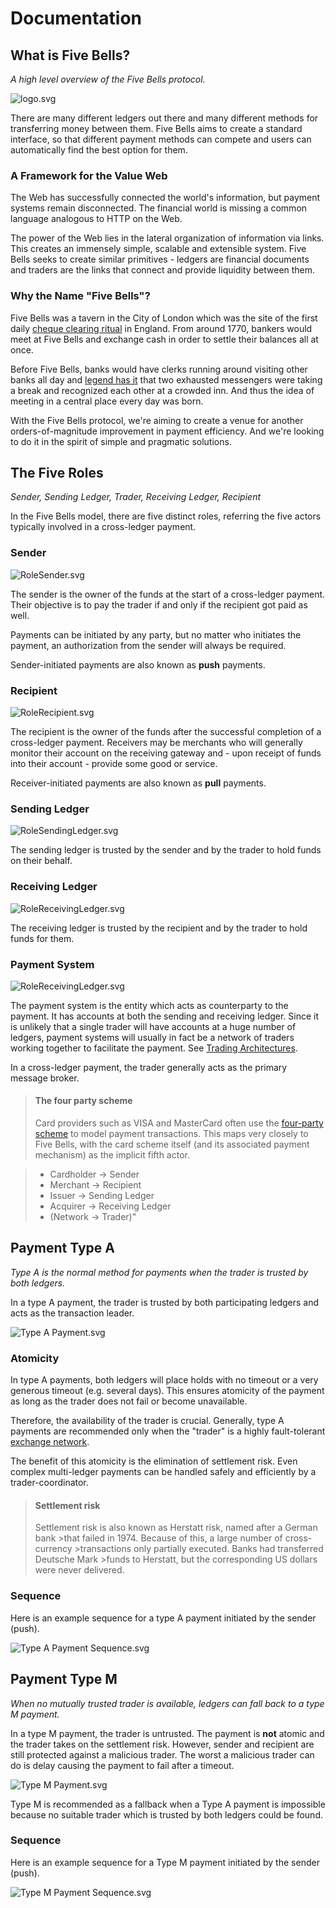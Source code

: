 
Documentation
=============

What is Five Bells?
-------------------
_A high level overview of the Five Bells protocol._

![logo.svg](https://www.filepicker.io/api/file/YvAirRET9OZGOd4mvj3n)

There are many different ledgers out there and many different methods for transferring money between them. Five Bells aims to create a standard interface, so that different payment methods can compete and users can automatically find the best option for them.

### A Framework for the Value Web

The Web has successfully connected the world's information, but payment systems remain disconnected. The financial world is missing a common language analogous to HTTP on the Web.

The power of the Web lies in the lateral organization of information via links. This creates an immensely simple, scalable and extensible system. Five Bells seeks to create similar primitives - ledgers are financial documents and traders are the links that connect and provide liquidity between them.

### Why the Name "Five Bells"?

Five Bells was a tavern in the City of London which was the site of the first daily [cheque clearing ritual](https://en.wikipedia.org/wiki/Bankers%27_clearing_house#Predecessors) in England. From around 1770, bankers would meet at Five Bells and exchange cash in order to settle their balances all at once.

Before Five Bells, banks would have clerks running around visiting other banks all day and [legend has it](http://www.theguardian.com/money/2008/feb/03/personalfinancenews.consumeraffairs1) that two exhausted messengers were taking a break and recognized each other at a crowded inn. And thus the idea of meeting in a central place every day was born.

With the Five Bells protocol, we're aiming to create a venue for another orders-of-magnitude improvement in payment efficiency. And we're looking to do it in the spirit of simple and pragmatic solutions.


The Five Roles
--------------
_Sender, Sending Ledger, Trader, Receiving Ledger, Recipient_

In the Five Bells model, there are five distinct roles, referring the five actors typically involved in a cross-ledger payment.

### Sender

![RoleSender.svg](https://www.filepicker.io/api/file/GXv88bUSrmZ6EeKjkrjU)

The sender is the owner of the funds at the start of a cross-ledger payment. Their objective is to pay the trader if and only if the recipient got paid as well.

Payments can be initiated by any party, but no matter who initiates the payment, an authorization from the sender will always be required.

Sender-initiated payments are also known as **push** payments.

### Recipient

![RoleRecipient.svg](https://www.filepicker.io/api/file/vNTbzye3Q76bYP5JIRDv)

The recipient is the owner of the funds after the successful completion of a cross-ledger payment. Receivers may be merchants who will generally monitor their account on the receiving gateway and - upon receipt of funds into their account - provide some good or service.

Receiver-initiated payments are also known as **pull** payments.

### Sending Ledger

![RoleSendingLedger.svg](https://www.filepicker.io/api/file/BVd4dnbuRYelo18jvPWJ)

The sending ledger is trusted by the sender and by the trader to hold funds on their behalf.


### Receiving Ledger

![RoleReceivingLedger.svg](https://www.filepicker.io/api/file/b1yZm7xTaO1yYcovMSOY)

The receiving ledger is trusted by the recipient and by the trader to hold funds for them. 

### Payment System

![RoleReceivingLedger.svg](https://www.filepicker.io/api/file/xZyC9FaT3CrYhPyKmWYA)

The payment system is the entity which acts as counterparty to the payment. It has accounts at both the sending and receiving ledger. Since it is unlikely that a single trader will have accounts at a huge number of ledgers, payment systems will usually in fact be a network of traders working together to facilitate the payment. See [Trading Architectures](doc:trading-architectures). 

In a cross-ledger payment, the trader generally acts as the primary message broker.

> #### The four party scheme
>
>  Card providers such as VISA and MasterCard often use the [four-party scheme](http://en.wikipedia.org/wiki/Card_scheme#Four-party_scheme) to model payment transactions. This maps very closely to Five Bells, with the card scheme itself (and its associated payment mechanism) as the implicit fifth actor.

>  * Cardholder → Sender
>  * Merchant → Recipient
>  * Issuer → Sending Ledger
>  * Acquirer → Receiving Ledger
>  * (Network → Trader)"


Payment Type A
-----------------
_Type A is the normal method for payments when the trader is trusted by both ledgers._

In a type A payment, the trader is trusted by both participating ledgers and acts as the transaction leader.

![Type A Payment.svg](https://www.filepicker.io/api/file/twxUmDigTZ2LOq3wLbZY)

### Atomicity

In type A payments, both ledgers will place holds with no timeout or a very generous timeout (e.g. several days). This ensures atomicity of the payment as long as the trader does not fail or become unavailable.

Therefore, the availability of the trader is crucial. Generally, type A payments are recommended only when the "trader" is a highly fault-tolerant [exchange network](doc:trading-architectures).

The benefit of this atomicity is the elimination of settlement risk. Even complex multi-ledger payments can be handled safely and efficiently by a trader-coordinator.

> #### Settlement risk
>
>  Settlement risk is also known as Herstatt risk, named after a German bank >that failed in 1974. Because of this, a large number of cross-currency >transactions only partially executed. Banks had transferred Deutsche Mark >funds to Herstatt, but the corresponding US dollars were never delivered.

### Sequence

Here is an example sequence for a type A payment initiated by the sender (push).

![Type A Payment Sequence.svg](https://www.filepicker.io/api/file/qqRVv3ktREeBtF618NNn)


Payment Type M
-----------------
_When no mutually trusted trader is available, ledgers can fall back to a type M payment._

In a type M payment, the trader is untrusted. The payment is **not** atomic and the trader takes on the settlement risk. However, sender and recipient are still protected against a malicious trader. The worst a malicious trader can do is delay causing the payment to fail after a timeout.

![Type M Payment.svg](https://www.filepicker.io/api/file/KJUh2o5iS3q3o2oiHKww)

Type M is recommended as a fallback when a Type A payment is impossible because no suitable trader which is trusted by both ledgers could be found.

### Sequence

Here is an example sequence for a Type M payment initiated by the sender (push).

![Type M Payment Sequence.svg](https://www.filepicker.io/api/file/7ONI4HzCTYIBSIVo4RpO)

